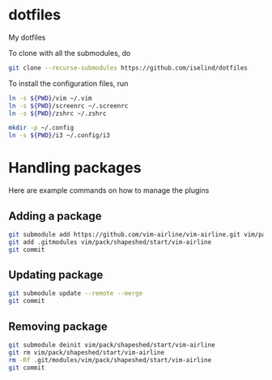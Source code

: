 # dotfiles
My dotfiles

To clone with all the submodules, do
```bash
git clone --recurse-submodules https://github.com/iselind/dotfiles
```

To install the configuration files, run
``` bash
ln -s ${PWD}/vim ~/.vim
ln -s ${PWD}/screenrc ~/.screenrc
ln -s ${PWD}/zshrc ~/.zshrc

mkdir -p ~/.config
ln -s ${PWD}/i3 ~/.config/i3
```

# Handling packages
Here are example commands on how to manage the plugins
## Adding a package
```bash
git submodule add https://github.com/vim-airline/vim-airline.git vim/pack/shapeshed/start/vim-airline
git add .gitmodules vim/pack/shapeshed/start/vim-airline
git commit
```
## Updating package
```bash
git submodule update --remote --merge
git commit
```
## Removing package
```bash
git submodule deinit vim/pack/shapeshed/start/vim-airline
git rm vim/pack/shapeshed/start/vim-airline
rm -Rf .git/modules/vim/pack/shapeshed/start/vim-airline
git commit
```
